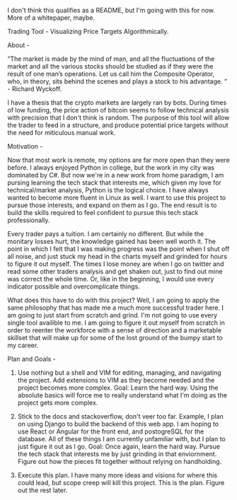 I don't think this qualifies as a README, but I'm going with this for now. More of a whitepaper, maybe.


Trading Tool - Visualizing Price Targets Algorithmically.


About - 

“The market is made by the mind of man, and all the fluctuations of the market and all the various stocks should be studied as if they were the result of one man’s operations. Let us call him the Composite Operator, who, in theory, sits behind the scenes and plays a stock to his advantage. “ - Richard Wyckoff.

I have a thesis that the crypto markets are largely ran by bots. During times of low funding, the price action of bitcoin seems to follow technical analysis with precision that I don't think is random. The purpose of this tool will allow the trader to feed in a structure, and produce potential price targets without the need for miticulous manual work. 


Motivation - 

Now that most work is remote, my options are far more open than they were before. I always enjoyed Python in college, but the work in my city was dominated by C#. But now we're in a new work from home paradigm, I am pursing learning the tech stack that interests me, which given my love for technical/market analysis, Python is the logical choice. I have always wanted to become more fluent in Linux as well. I want to use this project to pursue those interests, and expand on them as I go. The end result is to build the skills required to feel confident to pursue this tech stack professionally.

Every trader pays a tuition. I am certainly no different. But while the monitary losses hurt, the knowledge gained has been well worth it. The point in which I felt that I was making progress was the point when I shut off all noise, and just stuck my head in the charts myself and grinded for hours to figure it out myself. The times I lose money are when I go on twitter and read some other traders analysis and get shaken out, just to find out mine was correct the whole time. Or, like in the beginning, I would use every indicator possible and overcomplicate things. 

What does this have to do with this project? Well, I am going to apply the same philosophy that has made me a much more successful trader here. I am going to just start from scratch and grind. I'm not going to use every single tool availible to me. I am going to figure it out myself from scratch in order to reenter the workforce with a sense of direction and a marketable skillset that will make up for some of the lost ground of the bumpy start to my career.

Plan and Goals - 

1. Use nothing but a shell and VIM for editing, managing, and navigating the project. Add extensions to VIM as they become needed and the project becomes more complex. Goal: Learn the hard way. Using the absolute basics will force me to really understand what I'm doing as the project gets more complex. 

2. Stick to the docs and stackoverflow, don't veer too far. Example, I plan on using Django to build the backend of this web app. I am hoping to use React or Angular for the front end, and postogreSQL for the database. All of these things I am currently unfamiliar with, but I plan to just figure it out as I go. Goal: Once again, learn the hard way. Pursue the tech stack that interests me by just grinding in that enviornment. Figure out how the pieces fit together without relying on handholding.

3. Execute this plan. I have many more ideas and visions for where this could lead, but scope creep will kill this project. This is the plan. Figure out the rest later. 

